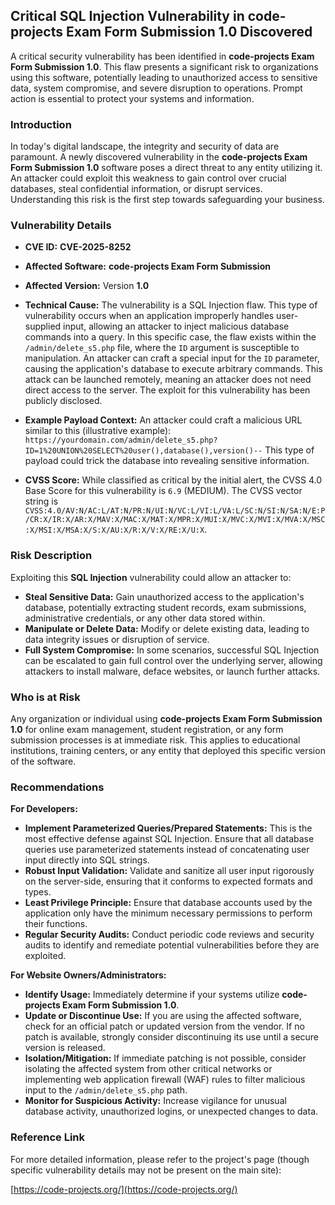 ## Critical SQL Injection Vulnerability in **code-projects Exam Form Submission 1.0** Discovered

A critical security vulnerability has been identified in **code-projects Exam Form Submission 1.0**. This flaw presents a significant risk to organizations using this software, potentially leading to unauthorized access to sensitive data, system compromise, and severe disruption to operations. Prompt action is essential to protect your systems and information.

### Introduction

In today's digital landscape, the integrity and security of data are paramount. A newly discovered vulnerability in the **code-projects Exam Form Submission 1.0** software poses a direct threat to any entity utilizing it. An attacker could exploit this weakness to gain control over crucial databases, steal confidential information, or disrupt services. Understanding this risk is the first step towards safeguarding your business.

### Vulnerability Details

*   **CVE ID:** **CVE-2025-8252**
*   **Affected Software:** **code-projects Exam Form Submission**
*   **Affected Version:** Version **1.0**
*   **Technical Cause:** The vulnerability is a SQL Injection flaw. This type of vulnerability occurs when an application improperly handles user-supplied input, allowing an attacker to inject malicious database commands into a query. In this specific case, the flaw exists within the `/admin/delete_s5.php` file, where the `ID` argument is susceptible to manipulation. An attacker can craft a special input for the `ID` parameter, causing the application's database to execute arbitrary commands. This attack can be launched remotely, meaning an attacker does not need direct access to the server. The exploit for this vulnerability has been publicly disclosed.
*   **Example Payload Context:** An attacker could craft a malicious URL similar to this (illustrative example):
    `https://yourdomain.com/admin/delete_s5.php?ID=1%20UNION%20SELECT%20user(),database(),version()--`
    This type of payload could trick the database into revealing sensitive information.

*   **CVSS Score:** While classified as critical by the initial alert, the CVSS 4.0 Base Score for this vulnerability is `6.9` (MEDIUM). The CVSS vector string is `CVSS:4.0/AV:N/AC:L/AT:N/PR:N/UI:N/VC:L/VI:L/VA:L/SC:N/SI:N/SA:N/E:P/CR:X/IR:X/AR:X/MAV:X/MAC:X/MAT:X/MPR:X/MUI:X/MVC:X/MVI:X/MVA:X/MSC:X/MSI:X/MSA:X/S:X/AU:X/R:X/V:X/RE:X/U:X`.

### Risk Description

Exploiting this **SQL Injection** vulnerability could allow an attacker to:

*   **Steal Sensitive Data:** Gain unauthorized access to the application's database, potentially extracting student records, exam submissions, administrative credentials, or any other data stored within.
*   **Manipulate or Delete Data:** Modify or delete existing data, leading to data integrity issues or disruption of service.
*   **Full System Compromise:** In some scenarios, successful SQL Injection can be escalated to gain full control over the underlying server, allowing attackers to install malware, deface websites, or launch further attacks.

### Who is at Risk

Any organization or individual using **code-projects Exam Form Submission 1.0** for online exam management, student registration, or any form submission processes is at immediate risk. This applies to educational institutions, training centers, or any entity that deployed this specific version of the software.

### Recommendations

**For Developers:**

*   **Implement Parameterized Queries/Prepared Statements:** This is the most effective defense against SQL Injection. Ensure that all database queries use parameterized statements instead of concatenating user input directly into SQL strings.
*   **Robust Input Validation:** Validate and sanitize all user input rigorously on the server-side, ensuring that it conforms to expected formats and types.
*   **Least Privilege Principle:** Ensure that database accounts used by the application only have the minimum necessary permissions to perform their functions.
*   **Regular Security Audits:** Conduct periodic code reviews and security audits to identify and remediate potential vulnerabilities before they are exploited.

**For Website Owners/Administrators:**

*   **Identify Usage:** Immediately determine if your systems utilize **code-projects Exam Form Submission 1.0**.
*   **Update or Discontinue Use:** If you are using the affected software, check for an official patch or updated version from the vendor. If no patch is available, strongly consider discontinuing its use until a secure version is released.
*   **Isolation/Mitigation:** If immediate patching is not possible, consider isolating the affected system from other critical networks or implementing web application firewall (WAF) rules to filter malicious input to the `/admin/delete_s5.php` path.
*   **Monitor for Suspicious Activity:** Increase vigilance for unusual database activity, unauthorized logins, or unexpected changes to data.

### Reference Link

For more detailed information, please refer to the project's page (though specific vulnerability details may not be present on the main site):

[https://code-projects.org/](https://code-projects.org/)
